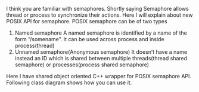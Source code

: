 I think you are familiar with semaphores. Shortly saying Semaphore allows thread or process to synchronize their actions. Here I will explain about new POSIX API for semaphore. POSIX semaphore can be of two types
1) Named semaphore
A named semaphore is identified by a name of the form “/somename”. It can be used across process and inside process(thread)
2) Unnamed semaphore(Anonymous semaphore)
It doesn’t have a name instead an ID which is shared between multiple threads(thread shared semaphore) or processes(process shared semaphore)

Here I have shared object oriented C++ wrapper for POSIX semaphore API.
Following class diagram shows how you can use it.